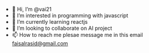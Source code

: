 - 👋 Hi, I’m @vai21
- 👀 I’m interested in programming with javascript
- 🌱 I’m currently learning reactjs
- 💞️ I’m looking to collaborate on AI project
- 📫 How to reach me plesae message me in this email faisalrasid@gmail.com

<!---
vai21/vai21 is a ✨ special ✨ repository because its `README.md` (this file) appears on your GitHub profile.
You can click the Preview link to take a look at your changes.
--->
